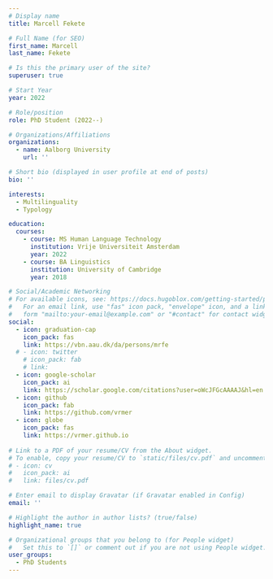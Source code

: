 ```yaml
---
# Display name
title: Marcell Fekete

# Full Name (for SEO)
first_name: Marcell
last_name: Fekete

# Is this the primary user of the site?
superuser: true

# Start Year
year: 2022

# Role/position
role: PhD Student (2022--)

# Organizations/Affiliations
organizations:
  - name: Aalborg University
    url: ''

# Short bio (displayed in user profile at end of posts)
bio: ''

interests:
  - Multilinguality
  - Typology

education:
  courses:
    - course: MS Human Language Technology
      institution: Vrije Universiteit Amsterdam
      year: 2022
    - course: BA Linguistics
      institution: University of Cambridge
      year: 2018

# Social/Academic Networking
# For available icons, see: https://docs.hugoblox.com/getting-started/page-builder/#icons
#   For an email link, use "fas" icon pack, "envelope" icon, and a link in the
#   form "mailto:your-email@example.com" or "#contact" for contact widget.
social:
  - icon: graduation-cap
    icon_pack: fas
    link: https://vbn.aau.dk/da/persons/mrfe
  # - icon: twitter
    # icon_pack: fab
    # link: 
  - icon: google-scholar
    icon_pack: ai
    link: https://scholar.google.com/citations?user=oWcJFGcAAAAJ&hl=en
  - icon: github
    icon_pack: fab
    link: https://github.com/vrmer
  - icon: globe
    icon_pack: fas
    link: https://vrmer.github.io
  
# Link to a PDF of your resume/CV from the About widget.
# To enable, copy your resume/CV to `static/files/cv.pdf` and uncomment the lines below.
# - icon: cv
#   icon_pack: ai
#   link: files/cv.pdf

# Enter email to display Gravatar (if Gravatar enabled in Config)
email: ''

# Highlight the author in author lists? (true/false)
highlight_name: true

# Organizational groups that you belong to (for People widget)
#   Set this to `[]` or comment out if you are not using People widget.
user_groups:
  - PhD Students
---
```


